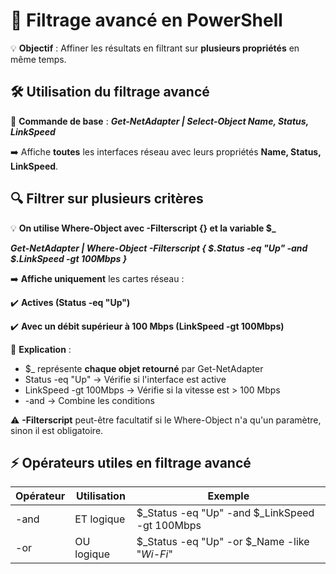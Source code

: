 # **🎯 Filtrage avancé en PowerShell**

💡 **Objectif** : Affiner les résultats en filtrant sur **plusieurs propriétés** en même temps.



## **🛠️ Utilisation du filtrage avancé**

🔹 **Commande de base** : ***Get-NetAdapter | Select-Object Name, Status, LinkSpeed***

➡️ Affiche **toutes** les interfaces réseau avec leurs propriétés **Name, Status, LinkSpeed**.



## **🔍 Filtrer sur plusieurs critères**

💡 **On utilise Where-Object avec -Filterscript {} et la variable $_**

***Get-NetAdapter | Where-Object -Filterscript { $_.Status -eq "Up" -and $_.LinkSpeed -gt 100Mbps }***

➡️ **Affiche uniquement** les cartes réseau :

✔️ **Actives (Status -eq "Up")**

✔️ **Avec un débit supérieur à 100 Mbps (LinkSpeed -gt 100Mbps)**

📌 **Explication** :

- $_ représente **chaque objet retourné** par Get-NetAdapter
- Status -eq "Up" → Vérifie si l'interface est active
- LinkSpeed -gt 100Mbps → Vérifie si la vitesse est > 100 Mbps
- -and → Combine les conditions

⚠ **-Filterscript** peut-être facultatif si le Where-Object n'a qu'un paramètre, sinon il est obligatoire.

## **⚡ Opérateurs utiles en filtrage avancé**

| **Opérateur** | **Utilisation** | **Exemple** |
|----|----|----|
| -and | ET logique | $_Status -eq "Up" -and $_LinkSpeed -gt 100Mbps |
| -or | OU logique | $_Status -eq "Up" -or $_Name -like "*Wi-Fi*" |

